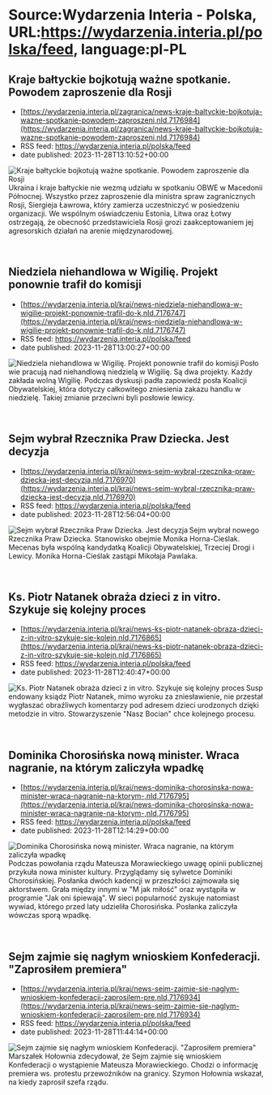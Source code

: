 # Source:Wydarzenia Interia - Polska, URL:https://wydarzenia.interia.pl/polska/feed, language:pl-PL

## Kraje bałtyckie bojkotują ważne spotkanie. Powodem zaproszenie dla Rosji
 - [https://wydarzenia.interia.pl/zagranica/news-kraje-baltyckie-bojkotuja-wazne-spotkanie-powodem-zaproszeni,nId,7176984](https://wydarzenia.interia.pl/zagranica/news-kraje-baltyckie-bojkotuja-wazne-spotkanie-powodem-zaproszeni,nId,7176984)
 - RSS feed: https://wydarzenia.interia.pl/polska/feed
 - date published: 2023-11-28T13:10:52+00:00

<p><a href="https://wydarzenia.interia.pl/zagranica/news-kraje-baltyckie-bojkotuja-wazne-spotkanie-powodem-zaproszeni,nId,7176984"><img align="left" alt="Kraje bałtyckie bojkotują ważne spotkanie. Powodem zaproszenie dla Rosji " src="https://i.iplsc.com/kraje-baltyckie-bojkotuja-wazne-spotkanie-powodem-zaproszeni/000I3TSP2RPACT45-C321.jpg" /></a>Ukraina i kraje bałtyckie nie wezmą udziału w spotkaniu OBWE w Macedonii Północnej. Wszystko przez zaproszenie dla ministra spraw zagranicznych Rosji, Siergieja Ławrowa, który zamierza uczestniczyć w posiedzeniu organizacji. We wspólnym oświadczeniu Estonia, Litwa oraz Łotwy ostrzegają, że obecność przedstawiciela Rosji grozi zaakceptowaniem jej agresorskich działań na arenie międzynarodowej. </p><br clear="all" />

## Niedziela niehandlowa w Wigilię. Projekt ponownie trafił do komisji
 - [https://wydarzenia.interia.pl/kraj/news-niedziela-niehandlowa-w-wigilie-projekt-ponownie-trafil-do-k,nId,7176747](https://wydarzenia.interia.pl/kraj/news-niedziela-niehandlowa-w-wigilie-projekt-ponownie-trafil-do-k,nId,7176747)
 - RSS feed: https://wydarzenia.interia.pl/polska/feed
 - date published: 2023-11-28T13:00:27+00:00

<p><a href="https://wydarzenia.interia.pl/kraj/news-niedziela-niehandlowa-w-wigilie-projekt-ponownie-trafil-do-k,nId,7176747"><img align="left" alt="Niedziela niehandlowa w Wigilię. Projekt ponownie trafił do komisji" src="https://i.iplsc.com/niedziela-niehandlowa-w-wigilie-projekt-ponownie-trafil-do-k/000I3OR2X1AE4EQF-C321.jpg" /></a>Posłowie pracują nad niehandlową niedzielą w Wigilię. Są dwa projekty. Każdy zakłada wolną Wigilię. Podczas dyskusji padła zapowiedź posła Koalicji Obywatelskiej, która dotyczy całkowitego zniesienia zakazu handlu w niedzielę. Takiej zmianie przeciwni byli posłowie lewicy.</p><br clear="all" />

## Sejm wybrał Rzecznika Praw Dziecka. Jest decyzja
 - [https://wydarzenia.interia.pl/kraj/news-sejm-wybral-rzecznika-praw-dziecka-jest-decyzja,nId,7176970](https://wydarzenia.interia.pl/kraj/news-sejm-wybral-rzecznika-praw-dziecka-jest-decyzja,nId,7176970)
 - RSS feed: https://wydarzenia.interia.pl/polska/feed
 - date published: 2023-11-28T12:56:04+00:00

<p><a href="https://wydarzenia.interia.pl/kraj/news-sejm-wybral-rzecznika-praw-dziecka-jest-decyzja,nId,7176970"><img align="left" alt="Sejm wybrał Rzecznika Praw Dziecka. Jest decyzja" src="https://i.iplsc.com/sejm-wybral-rzecznika-praw-dziecka-jest-decyzja/000I3T5P3WAPRP83-C321.jpg" /></a>Sejm wybrał nowego Rzecznika Praw Dziecka. Stanowisko obejmie Monika Horna-Cieślak. Mecenas była wspólną kandydatką Koalicji Obywatelskiej, Trzeciej Drogi i Lewicy. Monika Horna-Cieślak zastąpi Mikołaja Pawlaka.</p><br clear="all" />

## Ks. Piotr Natanek obraża dzieci z in vitro. Szykuje się kolejny proces
 - [https://wydarzenia.interia.pl/kraj/news-ks-piotr-natanek-obraza-dzieci-z-in-vitro-szykuje-sie-kolejn,nId,7176865](https://wydarzenia.interia.pl/kraj/news-ks-piotr-natanek-obraza-dzieci-z-in-vitro-szykuje-sie-kolejn,nId,7176865)
 - RSS feed: https://wydarzenia.interia.pl/polska/feed
 - date published: 2023-11-28T12:40:47+00:00

<p><a href="https://wydarzenia.interia.pl/kraj/news-ks-piotr-natanek-obraza-dzieci-z-in-vitro-szykuje-sie-kolejn,nId,7176865"><img align="left" alt="Ks. Piotr Natanek obraża dzieci z in vitro. Szykuje się kolejny proces" src="https://i.iplsc.com/ks-piotr-natanek-obraza-dzieci-z-in-vitro-szykuje-sie-kolejn/000I3TC8FQEU2SQD-C321.jpg" /></a>Suspendowany ksiądz Piotr Natanek, mimo wyroku za zniesławienie, nie przestał wygłaszać obraźliwych komentarzy pod adresem dzieci urodzonych dzięki metodzie in vitro. Stowarzyszenie &quot;Nasz Bocian&quot; chce kolejnego procesu.</p><br clear="all" />

## Dominika Chorosińska nową minister. Wraca nagranie, na którym zaliczyła wpadkę
 - [https://wydarzenia.interia.pl/kraj/news-dominika-chorosinska-nowa-minister-wraca-nagranie-na-ktorym-,nId,7176795](https://wydarzenia.interia.pl/kraj/news-dominika-chorosinska-nowa-minister-wraca-nagranie-na-ktorym-,nId,7176795)
 - RSS feed: https://wydarzenia.interia.pl/polska/feed
 - date published: 2023-11-28T12:14:29+00:00

<p><a href="https://wydarzenia.interia.pl/kraj/news-dominika-chorosinska-nowa-minister-wraca-nagranie-na-ktorym-,nId,7176795"><img align="left" alt="Dominika Chorosińska nową minister. Wraca nagranie, na którym zaliczyła wpadkę" src="https://i.iplsc.com/dominika-chorosinska-nowa-minister-wraca-nagranie-na-ktorym/000I3S0CHC7YBNBN-C321.jpg" /></a>Podczas powołania rządu Mateusza Morawieckiego uwagę opinii publicznej przykuła nowa minister kultury. Przyglądamy się sylwetce Dominiki Chorosińskiej. Posłanka dwóch kadencji w przeszłości zajmowała się aktorstwem. Grała między innymi w &quot;M jak miłość&quot; oraz wystąpiła w programie &quot;Jak oni śpiewają&quot;. W sieci popularność zyskuje natomiast wywiad, którego przed laty udzieliła Chorosińska. Posłanka zaliczyła wówczas sporą wpadkę. </p><br clear="all" />

## Sejm zajmie się nagłym wnioskiem Konfederacji. "Zaprosiłem premiera"
 - [https://wydarzenia.interia.pl/kraj/news-sejm-zajmie-sie-naglym-wnioskiem-konfederacji-zaprosilem-pre,nId,7176934](https://wydarzenia.interia.pl/kraj/news-sejm-zajmie-sie-naglym-wnioskiem-konfederacji-zaprosilem-pre,nId,7176934)
 - RSS feed: https://wydarzenia.interia.pl/polska/feed
 - date published: 2023-11-28T11:44:14+00:00

<p><a href="https://wydarzenia.interia.pl/kraj/news-sejm-zajmie-sie-naglym-wnioskiem-konfederacji-zaprosilem-pre,nId,7176934"><img align="left" alt="Sejm zajmie się nagłym wnioskiem Konfederacji. &quot;Zaprosiłem premiera&quot; " src="https://i.iplsc.com/sejm-zajmie-sie-naglym-wnioskiem-konfederacji-zaprosilem-pre/000I3RZISTREO977-C321.jpg" /></a>Marszałek Hołownia zdecydował, że Sejm zajmie się wnioskiem Konfederacji o wystąpienie Mateusza Morawieckiego. Chodzi o informację premiera ws. protestu przewoźników na granicy. Szymon Hołownia wskazał, na kiedy zaprosił szefa rządu.</p><br clear="all" />

